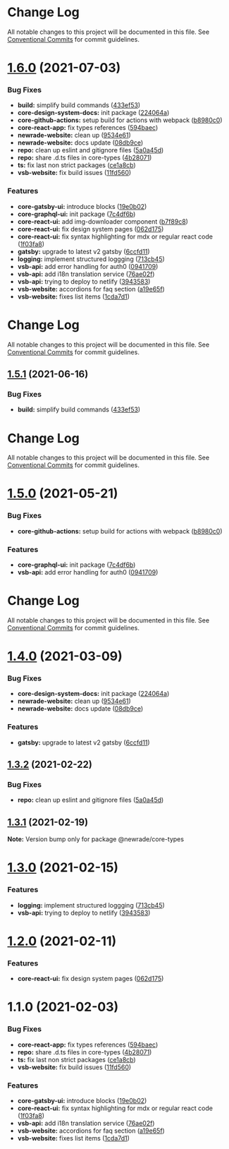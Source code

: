 # Change Log

All notable changes to this project will be documented in this file. See
[Conventional Commits](https://conventionalcommits.org) for commit guidelines.

# [1.6.0](https://github.com/newrade/newrade-core/tree/master/packages/core-common/compare/@newrade/core-types@1.5.2...@newrade/core-types@1.6.0) (2021-07-03)

### Bug Fixes

- **build:** simplify build commands
  ([433ef53](https://github.com/newrade/newrade-core/tree/master/packages/core-common/commit/433ef533f2812a73a9e4062f394b42f9c2c94ebf))
- **core-design-system-docs:** init package
  ([224064a](https://github.com/newrade/newrade-core/tree/master/packages/core-common/commit/224064a713a5f41f998fe1e8e18ea4bfbe8b048d))
- **core-github-actions:** setup build for actions with webpack
  ([b8980c0](https://github.com/newrade/newrade-core/tree/master/packages/core-common/commit/b8980c001cebd394a3e030eca584e6f88b19df13))
- **core-react-app:** fix types references
  ([594baec](https://github.com/newrade/newrade-core/tree/master/packages/core-common/commit/594baecc7cad830c5e080cfa32461a40b99bd1c4))
- **newrade-website:** clean up
  ([9534e61](https://github.com/newrade/newrade-core/tree/master/packages/core-common/commit/9534e61b01545371bde739d05c4519ead5fbd143))
- **newrade-website:** docs update
  ([08db9ce](https://github.com/newrade/newrade-core/tree/master/packages/core-common/commit/08db9ce60c3779684db9260c435792e532bd6729))
- **repo:** clean up eslint and gitignore files
  ([5a0a45d](https://github.com/newrade/newrade-core/tree/master/packages/core-common/commit/5a0a45d7d6e669dc6859f361093d6d5b1e3c5d09))
- **repo:** share .d.ts files in core-types
  ([4b28071](https://github.com/newrade/newrade-core/tree/master/packages/core-common/commit/4b28071d704905c281b304a78c5888fbf5961de5))
- **ts:** fix last non strict packages
  ([ce1a8cb](https://github.com/newrade/newrade-core/tree/master/packages/core-common/commit/ce1a8cbf6b459f1f0e0510d4df0c2885eb0d60d6))
- **vsb-website:** fix build issues
  ([11fd560](https://github.com/newrade/newrade-core/tree/master/packages/core-common/commit/11fd56082bd6eb576f5a7309b419611467a1850d))

### Features

- **core-gatsby-ui:** introduce blocks
  ([19e0b02](https://github.com/newrade/newrade-core/tree/master/packages/core-common/commit/19e0b0225fe06e3b3a68a30a7bae052f9325732a))
- **core-graphql-ui:** init package
  ([7c4df6b](https://github.com/newrade/newrade-core/tree/master/packages/core-common/commit/7c4df6bc867e61a8e545dc7d389f6bc58777f899))
- **core-react-ui:** add img-downloader component
  ([b7f89c8](https://github.com/newrade/newrade-core/tree/master/packages/core-common/commit/b7f89c812ccecb97dab7e99cb31169fe8118bdfd))
- **core-react-ui:** fix design system pages
  ([062d175](https://github.com/newrade/newrade-core/tree/master/packages/core-common/commit/062d175e705eeecd8dd00a4bb95d4240c556f6b9))
- **core-react-ui:** fix syntax highlighting for mdx or regular react code
  ([1f03fa8](https://github.com/newrade/newrade-core/tree/master/packages/core-common/commit/1f03fa8d0b8345cdbc1cb54328c39baa35e979f8))
- **gatsby:** upgrade to latest v2 gatsby
  ([6ccfd11](https://github.com/newrade/newrade-core/tree/master/packages/core-common/commit/6ccfd11efe789383353be0cd3b5a251e22a8f41a))
- **logging:** implement structured loggging
  ([713cb45](https://github.com/newrade/newrade-core/tree/master/packages/core-common/commit/713cb4501897b14ff3d53c93d32bce0686759a7c))
- **vsb-api:** add error handling for auth0
  ([0941709](https://github.com/newrade/newrade-core/tree/master/packages/core-common/commit/094170962aee78d608bafe7c8aae70ebc16713fe))
- **vsb-api:** add i18n translation service
  ([76ae02f](https://github.com/newrade/newrade-core/tree/master/packages/core-common/commit/76ae02fa4bc15c744b5d2629267bda27b66d9403))
- **vsb-api:** trying to deploy to netlify
  ([3943583](https://github.com/newrade/newrade-core/tree/master/packages/core-common/commit/394358395408463b83b8140e662ffe6062109f64))
- **vsb-website:** accordions for faq section
  ([a19e65f](https://github.com/newrade/newrade-core/tree/master/packages/core-common/commit/a19e65f39193a849186c41ab2c1dcfad157e3724))
- **vsb-website:** fixes list items
  ([1cda7d1](https://github.com/newrade/newrade-core/tree/master/packages/core-common/commit/1cda7d1276c520dc8ad470880b9755407d300338))

# Change Log

All notable changes to this project will be documented in this file. See
[Conventional Commits](https://conventionalcommits.org) for commit guidelines.

## [1.5.1](https://github.com/newrade/newrade-core/tree/master/packages/core-common/compare/@newrade/core-types@1.5.0...@newrade/core-types@1.5.1) (2021-06-16)

### Bug Fixes

- **build:** simplify build commands
  ([433ef53](https://github.com/newrade/newrade-core/tree/master/packages/core-common/commit/433ef533f2812a73a9e4062f394b42f9c2c94ebf))

# Change Log

All notable changes to this project will be documented in this file. See
[Conventional Commits](https://conventionalcommits.org) for commit guidelines.

# [1.5.0](https://github.com/newrade/newrade-core/tree/master/packages/core-common/compare/@newrade/core-types@1.4.0...@newrade/core-types@1.5.0) (2021-05-21)

### Bug Fixes

- **core-github-actions:** setup build for actions with webpack
  ([b8980c0](https://github.com/newrade/newrade-core/tree/master/packages/core-common/commit/b8980c001cebd394a3e030eca584e6f88b19df13))

### Features

- **core-graphql-ui:** init package
  ([7c4df6b](https://github.com/newrade/newrade-core/tree/master/packages/core-common/commit/7c4df6bc867e61a8e545dc7d389f6bc58777f899))
- **vsb-api:** add error handling for auth0
  ([0941709](https://github.com/newrade/newrade-core/tree/master/packages/core-common/commit/094170962aee78d608bafe7c8aae70ebc16713fe))

# Change Log

All notable changes to this project will be documented in this file. See
[Conventional Commits](https://conventionalcommits.org) for commit guidelines.

# [1.4.0](https://github.com/newrade/newrade-core/tree/master/packages/core-common/compare/@newrade/core-types@1.3.2...@newrade/core-types@1.4.0) (2021-03-09)

### Bug Fixes

- **core-design-system-docs:** init package
  ([224064a](https://github.com/newrade/newrade-core/tree/master/packages/core-common/commit/224064a713a5f41f998fe1e8e18ea4bfbe8b048d))
- **newrade-website:** clean up
  ([9534e61](https://github.com/newrade/newrade-core/tree/master/packages/core-common/commit/9534e61b01545371bde739d05c4519ead5fbd143))
- **newrade-website:** docs update
  ([08db9ce](https://github.com/newrade/newrade-core/tree/master/packages/core-common/commit/08db9ce60c3779684db9260c435792e532bd6729))

### Features

- **gatsby:** upgrade to latest v2 gatsby
  ([6ccfd11](https://github.com/newrade/newrade-core/tree/master/packages/core-common/commit/6ccfd11efe789383353be0cd3b5a251e22a8f41a))

## [1.3.2](https://github.com/newrade/newrade-core/tree/master/packages/core-common/compare/@newrade/core-types@1.3.1...@newrade/core-types@1.3.2) (2021-02-22)

### Bug Fixes

- **repo:** clean up eslint and gitignore files
  ([5a0a45d](https://github.com/newrade/newrade-core/tree/master/packages/core-common/commit/5a0a45d7d6e669dc6859f361093d6d5b1e3c5d09))

## [1.3.1](https://github.com/newrade/newrade-core/tree/master/packages/core-common/compare/@newrade/core-types@1.3.0...@newrade/core-types@1.3.1) (2021-02-19)

**Note:** Version bump only for package @newrade/core-types

# [1.3.0](https://github.com/newrade/newrade-core/tree/master/packages/core-common/compare/@newrade/core-types@1.2.0...@newrade/core-types@1.3.0) (2021-02-15)

### Features

- **logging:** implement structured loggging
  ([713cb45](https://github.com/newrade/newrade-core/tree/master/packages/core-common/commit/713cb4501897b14ff3d53c93d32bce0686759a7c))
- **vsb-api:** trying to deploy to netlify
  ([3943583](https://github.com/newrade/newrade-core/tree/master/packages/core-common/commit/394358395408463b83b8140e662ffe6062109f64))

# [1.2.0](https://github.com/newrade/newrade-core/tree/master/packages/core-common/compare/@newrade/core-types@1.1.0...@newrade/core-types@1.2.0) (2021-02-11)

### Features

- **core-react-ui:** fix design system pages
  ([062d175](https://github.com/newrade/newrade-core/tree/master/packages/core-common/commit/062d175e705eeecd8dd00a4bb95d4240c556f6b9))

# 1.1.0 (2021-02-03)

### Bug Fixes

- **core-react-app:** fix types references
  ([594baec](https://github.com/newrade/newrade-core/tree/master/packages/core-common/commit/594baecc7cad830c5e080cfa32461a40b99bd1c4))
- **repo:** share .d.ts files in core-types
  ([4b28071](https://github.com/newrade/newrade-core/tree/master/packages/core-common/commit/4b28071d704905c281b304a78c5888fbf5961de5))
- **ts:** fix last non strict packages
  ([ce1a8cb](https://github.com/newrade/newrade-core/tree/master/packages/core-common/commit/ce1a8cbf6b459f1f0e0510d4df0c2885eb0d60d6))
- **vsb-website:** fix build issues
  ([11fd560](https://github.com/newrade/newrade-core/tree/master/packages/core-common/commit/11fd56082bd6eb576f5a7309b419611467a1850d))

### Features

- **core-gatsby-ui:** introduce blocks
  ([19e0b02](https://github.com/newrade/newrade-core/tree/master/packages/core-common/commit/19e0b0225fe06e3b3a68a30a7bae052f9325732a))
- **core-react-ui:** fix syntax highlighting for mdx or regular react code
  ([1f03fa8](https://github.com/newrade/newrade-core/tree/master/packages/core-common/commit/1f03fa8d0b8345cdbc1cb54328c39baa35e979f8))
- **vsb-api:** add i18n translation service
  ([76ae02f](https://github.com/newrade/newrade-core/tree/master/packages/core-common/commit/76ae02fa4bc15c744b5d2629267bda27b66d9403))
- **vsb-website:** accordions for faq section
  ([a19e65f](https://github.com/newrade/newrade-core/tree/master/packages/core-common/commit/a19e65f39193a849186c41ab2c1dcfad157e3724))
- **vsb-website:** fixes list items
  ([1cda7d1](https://github.com/newrade/newrade-core/tree/master/packages/core-common/commit/1cda7d1276c520dc8ad470880b9755407d300338))
